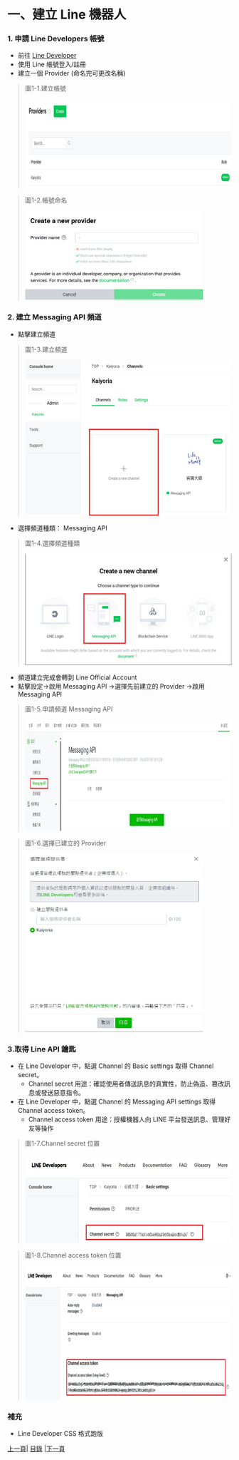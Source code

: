 # 一、建立 Line 機器人

### 1. 申請 Line Developers 帳號
* 前往 [Line Developer](https://developers.line.biz/zh-hant/)
* 使用 Line 帳號登入/註冊
* 建立一個 Provider (命名完可更改名稱)

>圖1-1.建立帳號
>
><img src="Photos/RAG_01.jpg" alt="RAG流程圖" width="800" height="200"/>

>圖1-2.帳號命名
>
><img src="Photos/RAG_02.jpg" alt="RAG流程圖" width="400" height="200"/>

### 2. 建立 Messaging API 頻道
* 點擊建立頻道

>圖1-3.建立頻道
>
><img src="Photos/RAG_03.jpg" alt="RAG流程圖" width="600" height="350"/>

* 選擇頻道種類： Messaging API

>圖1-4.選擇頻道種類
>
><img src="Photos/RAG_04.jpg" alt="RAG流程圖" width="500" height="250"/>

* 頻道建立完成會轉到 Line Official Account
* 點擊設定->啟用 Messaging API ->選擇先前建立的 Provider ->啟用 Messaging API

>圖1-5.申請頻道 Messaging API
>
><img src="Photos/RAG_05.jpg" alt="RAG流程圖" width="1000" height="250"/>

>圖1-6.選擇已建立的 Provider
>
><img src="Photos/RAG_06.jpg" alt="RAG流程圖" width="400" height="400"/>
### 3.取得 Line API 鑰匙
* 在 Line Developer 中，點選 Channel 的 Basic settings 取得 Channel secret。
   * Channel secret 用途：確認使用者傳送訊息的真實性，防止偽造、篡改訊息或發送惡意指令。
* 在 Line Developer 中，點選 Channel 的 Messaging API settings 取得 Channel access token。
   * Channel access token 用途：授權機器人向 LINE 平台發送訊息、管理好友等操作

>圖1-7.Channel secret 位置
>
><img src="Photos/RAG_09.jpg" alt="RAG流程圖" width="500" height="200"/>

>圖1-8.Channel access token 位置
>
><img src="Photos/RAG_08.jpg" alt="RAG流程圖" width="700" height="300"/>
### 補充
* Line Developer CSS 格式跑版

[上一頁](README.md)| [目錄](README.md) |[下一頁](STEP_2.md)
